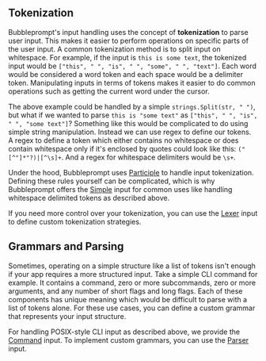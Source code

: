 ## Tokenization

Bubbleprompt's input handling uses the concept of **tokenization** to parse
user input. This makes it easier to perform operations on specific parts of
the user input. A common tokenization method is to split input on
whitespace. For example, if the input is `this is some text`, the
tokenized input would be `["this", " ", "is", " ", "some", " ", "text"]`.
Each word would be considered a word token and each space would be a delimiter token.
Manipulating inputs in terms of tokens makes it easier to do common operations such as
getting the current word under the cursor.

The above example could be handled by a simple `strings.Split(str, " ")`, but what if
we wanted to parse `this is "some text"` as `["this", " ", "is", " ", "some text"]`?
Something like this would be complicated to do using simple string manipulation.
Instead we can use regex to define our tokens. A regex to define a token which either
contains no whitespace or does contain whitespace only if it's enclosed by quotes could look
like this: `("[^"]*"?)|[^\s]+`. And a regex for whitespace delimiters would be `\s+`.

Under the hood, Bubbleprompt uses [Participle](https://github.com/alecthomas/participle)
to handle input tokenization. Defining these rules yourself can be complicated, which is why
Bubbleprompt offers the [Simple](./Simple/Usage) input for common uses like handling whitespace delimited
tokens as described above.

If you need more control over your tokenization, you can use the [Lexer](./Lexer/Usage) input to
define custom tokenization strategies.

## Grammars and Parsing

Sometimes, operating on a simple structure like a list of tokens isn't enough if your app requires
a more structured input. Take a simple CLI command for example. It contains a command, zero or more subcommands,
zero or more arguments, and any number of short flags and long flags. Each of these components has unique meaning
which would be difficult to parse with a list of tokens alone. For these use cases, you can define a custom grammar
that represents your input structure.

For handling POSIX-style CLI input as described above, we provide the [Command](./Command/Usage) input.
To implement custom grammars, you can use the [Parser](./Parser/Usage) input.
